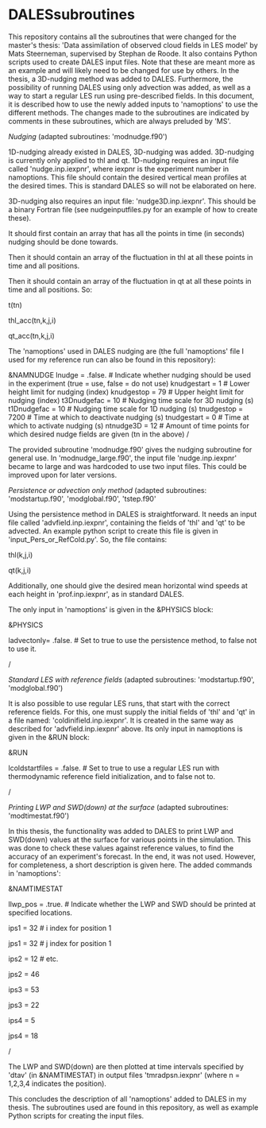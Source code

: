 # DALESsubroutines
This repository contains all the subroutines that were changed for the master's thesis: 'Data assimilation of observed cloud fields in LES model' by Mats Steerneman, supervised by Stephan de Roode.
It also contains Python scripts used to create DALES input files. Note that these are meant more as an example and will likely need to be changed for use by others.
In the thesis, a 3D-nudging method was added to DALES. Furthermore, the possibility of running DALES using only advection was added, as well as a way to start a regular LES run using pre-described fields.
In this document, it is described how to use the newly added inputs to 'namoptions' to use the different methods. The changes made to the subroutines are indicated by comments in these subroutines, which are always preluded by 'MS'.

*Nudging* (adapted subroutines: 'modnudge.f90')

1D-nudging already existed in DALES, 3D-nudging was added. 3D-nudging is currently only applied to thl and qt. 1D-nudging requires an input file called 'nudge.inp.iexpnr', where iexpnr is the experiment number in namoptions.
This file should contain the desired vertical mean profiles at the desired times. This is standard DALES so will not be elaborated on here.

3D-nudging also requires an input file: 'nudge3D.inp.iexpnr'. This should be a binary Fortran file (see nudgeinputfiles.py for an example of how to create these).

It should first contain an array that has all the points in time (in seconds) nudging should be done towards.

Then it should contain an array of the fluctuation in thl at all these points in time and all positions.

Then it should contain an array of the fluctuation in qt at all these points in time and all positions.
So:

t(tn)

thl_acc(tn,k,j,i)

qt_acc(tn,k,j,i)

The 'namoptions' used in DALES nudging are (the full 'namoptions' file I used for my reference run can also be found in this repository):

&NAMNUDGE
lnudge        = .false.      # Indicate whether nudging should be used in the experiment (true = use, false = do not use)
knudgestart   = 1            # Lower height limit for nudging (index)
knudgestop    = 79           # Upper height limit for nudging (index)
t3Dnudgefac   = 10           # Nudging time scale for 3D nudging (s)
t1Dnudgefac   = 10           # Nudging time scale for 1D nudging (s)
tnudgestop    = 7200         # Time at which to deactivate nudging (s) 
tnudgestart   = 0            # Time at which to activate nudging (s)
ntnudge3D     = 12           # Amount of time points for which desired nudge fields are given (tn in the above)
/

The provided subroutine 'modnudge.f90' gives the nudging subroutine for general use. In 'modnudge_large.f90', the input file 'nudge.inp.iexpnr' became to large and was hardcoded to use two input files. This could be improved upon for later versions.

*Persistence or advection only method* (adapted subroutines: 'modstartup.f90', 'modglobal.f90', 'tstep.f90'

Using the persistence method in DALES is straightforward. It needs an input file called 'advfield.inp.iexpnr', containing the fields of 'thl' and 'qt' to be advected. An example python script to create this file is given in 'input_Pers_or_RefCold.py'.
So, the file contains:

thl(k,j,i)

qt(k,j,i)

Additionally, one should give the desired mean horizontal wind speeds at each height in 'prof.inp.iexpnr', as in standard DALES.

The only input in 'namoptions' is given in the &PHYSICS block:

&PHYSICS

ladvectonly=  .false.        # Set to true to use the persistence method, to false not to use it.

/

*Standard LES with reference fields* (adapted subroutines: 'modstartup.f90', 'modglobal.f90')

It is also possible to use regular LES runs, that start with the correct reference fields. For this, one must supply the initial fields of 'thl' and 'qt' in a file named: 'coldinifield.inp.iexpnr'. It is created in the same way as described for 'advfield.inp.iexpnr' above. Its only input in namoptions is given in the &RUN block:

&RUN

lcoldstartfiles = .false.    # Set to true to use a regular LES run with thermodynamic reference field initialization, and to false not to.

/

*Printing LWP and SWD(down) at the surface* (adapted subroutines: 'modtimestat.f90')

In this thesis, the functionality was added to DALES to print LWP and SWD(down) values at the surface for various points in the simulation. This was done to check these values against reference values, to find the accuracy of an experiment's forecast. In the end, it was not used. However, for completeness, a short description is given here. The added commands in 'namoptions':

&NAMTIMESTAT

llwp_pos    = .true.         # Indicate whether the LWP and SWD should be printed at specified locations.

ips1        = 32             # i index for position 1

jps1        = 32             # j index for position 1

ips2        = 12             # etc.

jps2        = 46

ips3        = 53

jps3        = 22

ips4        = 5

jps4        = 18

/

The LWP and SWD(down) are then plotted at time intervals specified by 'dtav' (in &NAMTIMESTAT) in output files 'tmradpsn.iexpnr' (where n = 1,2,3,4 indicates the position).

This concludes the description of all 'namoptions' added to DALES in my thesis. The subroutines used are found in this repository, as well as example Python scripts for creating the input files.
